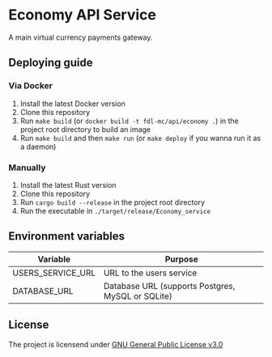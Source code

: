 # Economy API Service
A main virtual currency payments gateway.


## Deploying guide

### Via Docker
1. Install the latest Docker version
2. Clone this repository
3. Run `make build` (or `docker build -t fdl-mc/api/economy .`) in the project root directory to build an image
4. Run `make build` and then `make run` (or `make deploy` if you wanna run it as a daemon)

### Manually
1. Install the latest Rust version
2. Clone this repository
3. Run `cargo build --release` in the project root directory
4. Run the executable in `./target/release/Economy_service`


## Environment variables
| Variable          | Purpose                                           |
|-------------------|---------------------------------------------------|
| USERS_SERVICE_URL | URL to the users service                          |
| DATABASE_URL      | Database URL (supports Postgres, MySQL or SQLite) |


## License
The project is licensend under [GNU General Public License v3.0](https://github.com/fdl-mc/economy_service/blob/main/LICENSE)